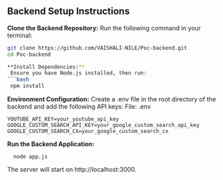 ## Backend Setup Instructions
**Clone the Backend Repository:**
   Run the following command in your terminal:
   ```bash
   git clone https://github.com/VAISHALI-NILE/Poc-backend.git
   cd Poc-backend

**Install Dependencies:**
    Ensure you have Node.js installed, then run:
   ```bash
    npm install
```
**Environment Configuration:** 
    Create a .env file in the root directory of the backend and add the following API keys: 
    File: .env 

    
    YOUTUBE_API_KEY=your_youtube_api_key 
    GOOGLE_CUSTOM_SEARCH_API_KEY=your_google_custom_search_api_key 
    GOOGLE_CUSTOM_SEARCH_CX=your_google_custom_search_cx

**Run the Backend Application:**
      
      node app.js 
The server will start on http://localhost:3000.
